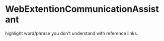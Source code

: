 # WebExtentionCommunicationAssistant
highlight word/phrase you don't understand with reference links.
